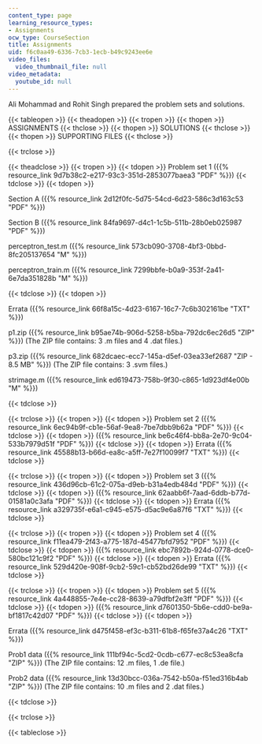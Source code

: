 ```yaml
---
content_type: page
learning_resource_types:
- Assignments
ocw_type: CourseSection
title: Assignments
uid: f6c0aa49-6336-7cb3-1ecb-b49c9243ee6e
video_files:
  video_thumbnail_file: null
video_metadata:
  youtube_id: null
---
```


Ali Mohammad and Rohit Singh prepared the problem sets and solutions.

{{< tableopen >}}
{{< theadopen >}}
{{< tropen >}}
{{< thopen >}}
ASSIGNMENTS
{{< thclose >}}
{{< thopen >}}
SOLUTIONS
{{< thclose >}}
{{< thopen >}}
SUPPORTING FILES
{{< thclose >}}

{{< trclose >}}

{{< theadclose >}}
{{< tropen >}}
{{< tdopen >}}
Problem set 1 ({{% resource_link 9d7b38c2-e217-93c3-351d-2853077baea3 "PDF" %}})
{{< tdclose >}}
{{< tdopen >}}


Section A ({{% resource_link 2d12f0fc-5d75-54cd-6d23-586c3d163c53 "PDF" %}})

Section B ({{% resource_link 84fa9697-d4c1-1c5b-511b-28b0eb025987 "PDF" %}})

perceptron\_test.m ({{% resource_link 573cb090-3708-4bf3-0bbd-8fc205137654 "M" %}})

perceptron\_train.m ({{% resource_link 7299bbfe-b0a9-353f-2a41-6e7da351828b "M" %}})


{{< tdclose >}}
{{< tdopen >}}


Errata ({{% resource_link 66f8a15c-4d23-6167-16c7-7c6b302161be "TXT" %}})

p1.zip ({{% resource_link b95ae74b-906d-5258-b5ba-792dc6ec26d5 "ZIP" %}}) (The ZIP file contains: 3 .m files and 4 .dat files.)

p3.zip ({{% resource_link 682dcaec-ecc7-145a-d5ef-03ea33ef2687 "ZIP - 8.5 MB" %}}) (The ZIP file contains: 3 .svm files.)

strimage.m ({{% resource_link ed619473-758b-9f30-c865-1d923df4e00b "M" %}})


{{< tdclose >}}

{{< trclose >}}
{{< tropen >}}
{{< tdopen >}}
Problem set 2 ({{% resource_link 6ec94b9f-cb1e-56af-9ea8-7be7dbb9b62a "PDF" %}})
{{< tdclose >}}
{{< tdopen >}}
({{% resource_link be6c46f4-bb8a-2e70-9c04-533b7979d51f "PDF" %}})
{{< tdclose >}}
{{< tdopen >}}
Errata ({{% resource_link 45588b13-b66d-ea8c-a5ff-7e27f10099f7 "TXT" %}})
{{< tdclose >}}

{{< trclose >}}
{{< tropen >}}
{{< tdopen >}}
Problem set 3 ({{% resource_link 436d96cb-61c2-075a-d9eb-b31a4edb484d "PDF" %}})
{{< tdclose >}}
{{< tdopen >}}
({{% resource_link 62aabb6f-7aad-6ddb-b77d-01581a0c3afa "PDF" %}})
{{< tdclose >}}
{{< tdopen >}}
Errata ({{% resource_link a329735f-e6a1-c945-e575-d5ac9e6a87f6 "TXT" %}})
{{< tdclose >}}

{{< trclose >}}
{{< tropen >}}
{{< tdopen >}}
Problem set 4 ({{% resource_link f11ea479-2f43-a775-187d-45477bfd7952 "PDF" %}})
{{< tdclose >}}
{{< tdopen >}}
({{% resource_link ebc7892b-924d-0778-dce0-580bc121c9f2 "PDF" %}})
{{< tdclose >}}
{{< tdopen >}}
Errata ({{% resource_link 529d420e-908f-9cb2-59c1-cb52bd26de99 "TXT" %}})
{{< tdclose >}}

{{< trclose >}}
{{< tropen >}}
{{< tdopen >}}
Problem set 5 ({{% resource_link 4a448855-7e4e-cc28-8639-a79dfbf2e3ff "PDF" %}})
{{< tdclose >}}
{{< tdopen >}}
({{% resource_link d7601350-5b6e-cdd0-be9a-bf1817c42d07 "PDF" %}})
{{< tdclose >}}
{{< tdopen >}}


Errata ({{% resource_link d475f458-ef3c-b311-61b8-f65fe37a4c26 "TXT" %}})

Prob1 data ({{% resource_link 111bf94c-5cd2-0cdb-c677-ec8c53ea8cfa "ZIP" %}}) (The ZIP file contains: 12 .m files, 1 .de file.)

Prob2 data ({{% resource_link 13d30bcc-036a-7542-b50a-f51ed316b4ab "ZIP" %}}) (The ZIP file contains: 10 .m files and 2 .dat files.)


{{< tdclose >}}

{{< trclose >}}

{{< tableclose >}}